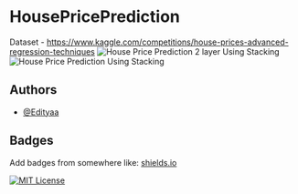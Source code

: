# HousePricePrediction
Dataset - https://www.kaggle.com/competitions/house-prices-advanced-regression-techniques
![House Price Prediction 2 layer  Using Stacking](https://github.com/Edityaa/HousePricePrediction/assets/152017045/f71acd69-db1c-4634-9357-bb2ca92eff24)
![House Price Prediction Using Stacking](https://github.com/Edityaa/HousePricePrediction/assets/152017045/ba0cffb9-fce3-4c18-b3b2-af7045a5fb66)

## Authors
- [@Edityaa](https://github.com/Edityaa)


## Badges

Add badges from somewhere like: [shields.io](https://shields.io/)

[![MIT License](https://img.shields.io/badge/License-MIT-green.svg)](https://choosealicense.com/licenses/mit/)

